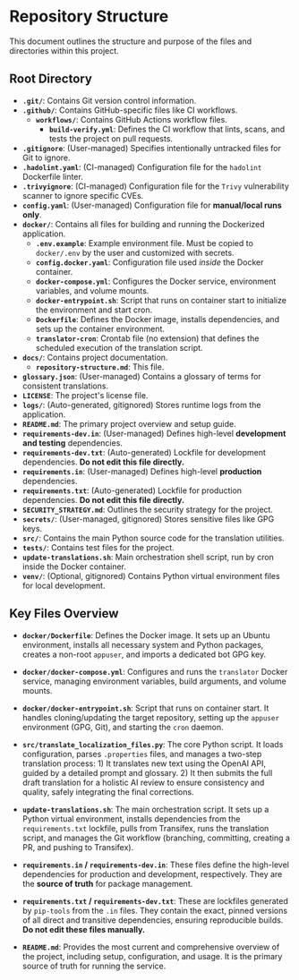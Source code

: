 # Repository Structure

This document outlines the structure and purpose of the files and directories within this project.

## Root Directory

- **`.git/`**: Contains Git version control information.
- **`.github/`**: Contains GitHub-specific files like CI workflows.
  - **`workflows/`**: Contains GitHub Actions workflow files.
    - **`build-verify.yml`**: Defines the CI workflow that lints, scans, and tests the project on pull requests.
- **`.gitignore`**: (User-managed) Specifies intentionally untracked files for Git to ignore.
- **`.hadolint.yaml`**: (CI-managed) Configuration file for the `hadolint` Dockerfile linter.
- **`.trivyignore`**: (CI-managed) Configuration file for the `Trivy` vulnerability scanner to ignore specific CVEs.
- **`config.yaml`**: (User-managed) Configuration file for **manual/local runs only**.
- **`docker/`**: Contains all files for building and running the Dockerized application.
  - **`.env.example`**: Example environment file. Must be copied to `docker/.env` by the user and customized with secrets.
  - **`config.docker.yaml`**: Configuration file used *inside* the Docker container.
  - **`docker-compose.yml`**: Configures the Docker service, environment variables, and volume mounts.
  - **`docker-entrypoint.sh`**: Script that runs on container start to initialize the environment and start cron.
  - **`Dockerfile`**: Defines the Docker image, installs dependencies, and sets up the container environment.
  - **`translator-cron`**: Crontab file (no extension) that defines the scheduled execution of the translation script.
- **`docs/`**: Contains project documentation.
  - **`repository-structure.md`**: This file.
- **`glossary.json`**: (User-managed) Contains a glossary of terms for consistent translations.
- **`LICENSE`**: The project's license file.
- **`logs/`**: (Auto-generated, gitignored) Stores runtime logs from the application.
- **`README.md`**: The primary project overview and setup guide.
- **`requirements-dev.in`**: (User-managed) Defines high-level **development and testing** dependencies.
- **`requirements-dev.txt`**: (Auto-generated) Lockfile for development dependencies. **Do not edit this file directly.**
- **`requirements.in`**: (User-managed) Defines high-level **production** dependencies.
- **`requirements.txt`**: (Auto-generated) Lockfile for production dependencies. **Do not edit this file directly.**
- **`SECURITY_STRATEGY.md`**: Outlines the security strategy for the project.
- **`secrets/`**: (User-managed, gitignored) Stores sensitive files like GPG keys.
- **`src/`**: Contains the main Python source code for the translation utilities.
- **`tests/`**: Contains test files for the project.
- **`update-translations.sh`**: Main orchestration shell script, run by cron inside the Docker container.
- **`venv/`**: (Optional, gitignored) Contains Python virtual environment files for local development.

## Key Files Overview

- **`docker/Dockerfile`**: Defines the Docker image. It sets up an Ubuntu environment, installs all necessary system and Python packages, creates a non-root `appuser`, and imports a dedicated bot GPG key.

- **`docker/docker-compose.yml`**: Configures and runs the `translator` Docker service, managing environment variables, build arguments, and volume mounts.

- **`docker/docker-entrypoint.sh`**: Script that runs on container start. It handles cloning/updating the target repository, setting up the `appuser` environment (GPG, Git), and starting the `cron` daemon.

- **`src/translate_localization_files.py`**: The core Python script. It loads configuration, parses `.properties` files, and manages a two-step translation process: 1) It translates new text using the OpenAI API, guided by a detailed prompt and glossary. 2) It then submits the full draft translation for a holistic AI review to ensure consistency and quality, safely integrating the final corrections.

- **`update-translations.sh`**: The main orchestration script. It sets up a Python virtual environment, installs dependencies from the `requirements.txt` lockfile, pulls from Transifex, runs the translation script, and manages the Git workflow (branching, committing, creating a PR, and pushing to Transifex).

- **`requirements.in` / `requirements-dev.in`**: These files define the high-level dependencies for production and development, respectively. They are the **source of truth** for package management.

- **`requirements.txt` / `requirements-dev.txt`**: These are lockfiles generated by `pip-tools` from the `.in` files. They contain the exact, pinned versions of all direct and transitive dependencies, ensuring reproducible builds. **Do not edit these files manually.**

- **`README.md`**: Provides the most current and comprehensive overview of the project, including setup, configuration, and usage. It is the primary source of truth for running the service.